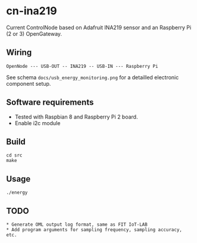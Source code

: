 # cn-ina219

Current ControlNode based on Adafruit INA219 sensor and an Raspberry Pi (2 or 3) OpenGateway.

## Wiring  

```
OpenNode --- USB-OUT -- INA219 -- USB-IN --- Raspberry Pi
```

See schema ``docs/usb_energy_monitoring.png`` for a detailled electronic component setup.

## Software requirements

* Tested with Raspbian 8 and Raspberry Pi 2 board.
* Enable i2c module

## Build

```
cd src
make
```

## Usage

```
./energy
```

## TODO

```
* Generate OML output log format, same as FIT IoT-LAB
* Add program arguments for sampling frequency, sampling accuracy, etc.
```
